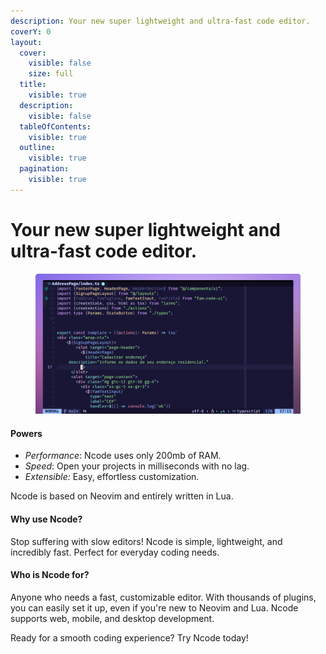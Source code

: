 ```yaml
---
description: Your new super lightweight and ultra-fast code editor.
coverY: 0
layout:
  cover:
    visible: false
    size: full
  title:
    visible: true
  description:
    visible: false
  tableOfContents:
    visible: true
  outline:
    visible: true
  pagination:
    visible: true
---
```


# Your new super lightweight and ultra-fast code editor.

<figure><img src=".gitbook/assets/ncode-banner-2.png" alt="Ncode editor"><figcaption></figcaption></figure>

#### Powers

* _Performance_: Ncode uses only 200mb of RAM.
* _Speed_: Open your projects in milliseconds with no lag.
* _Extensible:_ Easy, effortless customization.

Ncode is based on Neovim and entirely written in Lua.

#### Why use Ncode?

Stop suffering with slow editors! Ncode is simple, lightweight, and incredibly fast. Perfect for everyday coding needs.

#### Who is Ncode for?

Anyone who needs a fast, customizable editor. With thousands of plugins, you can easily set it up, even if you're new to Neovim and Lua. Ncode supports web, mobile, and desktop development.

Ready for a smooth coding experience? Try Ncode today!
